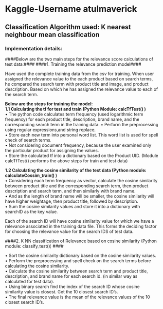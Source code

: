 # Kaggle-Username   atulmaverick #


## Classification Algorithm used: K nearest neighbour mean classification ##

### Implementation details: ###
####Below are the two main steps for the relevance score calculations of test data:####
####1.	Training the relevance prediction model####

Have used the complete training data from the csv for training. 
When user assigned the relevance value to the each product based on search terms, he compared the search term with product title and image, and product description. Based on which he has assigned the relevance value to each of the search term. 

**Below are the steps for training the model:**<br />
**1.1	Calculating the tf for test and train (Python Module: calcTfTest() )** <br />
•	The python code calculates term frequency (used logarithmic term frequency) for each product title, description, brand name, and the corresponding search term in the training data. 
•	Perform the preprocessing using regular expressions,and string replace. <br />
•	Store each new term into personal word list. This word list is used for spell check of search terms. <br />
•	Not considering document frequency, because the user examined only the particular product for assigning the values. <br />
•	Store the calculated tf into a dictionary based on the Product UID.
(Module calcTfTest() performs the above steps for train and test data)<br />



**1.2	Calculating the cosine similarity of the test data (Python module: calculateCossim_train() )**<br />
•	Considering each term frequency as vector, calculate the cosine similarity between product title and the corresponding search term, then product description and search term, and then similarly with brand name. <br />
•	And as the length of brand name will be smaller, the cosine similarity will have higher weightage, then product title, followed by description. <br />
•	Sum the cosine similarity values and store it into a dictionary with searchID as the key value. <br />

Each of the search ID will have cosine similarity value for which we have a relevance associated in the training data file. This forms the deciding factor for choosing the relevance value for the search IDS of test data. <br />

####2.	K NN classification of Relevance based on cosine similarity (Python module: classify_test()) #### <br />

•	Sort the cosine similarity dictionary based on the cosine similarity values.<br />
•	Perform the preprocessing and spell check on the search terms before calculating the cosine similarity.<br />
•	Calculate the cosine similarity between search term and product title, description, and brand name for each search id. (in similar way as calculated for test data).  <br />
•	Using binary search find the index of the search ID whose cosine similarity value is closest. Get the 10 closest search ID’s.<br />
•	The final relevance value is the mean of the relevance values of the 10 closest search ID’s.<br />

